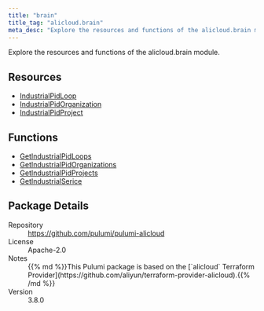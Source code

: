 ```yaml
---
title: "brain"
title_tag: "alicloud.brain"
meta_desc: "Explore the resources and functions of the alicloud.brain module."
---
```


<!-- WARNING: this file was generated by Pulumi Docs Generator. -->
<!-- Do not edit by hand unless you're certain you know what you are doing! -->

Explore the resources and functions of the alicloud.brain module.

<h2 id="resources">Resources</h2>
<ul class="api">
    <li><a href="industrialpidloop" title="IndustrialPidLoop"><span class="symbol resource"></span>IndustrialPidLoop</a></li>
    <li><a href="industrialpidorganization" title="IndustrialPidOrganization"><span class="symbol resource"></span>IndustrialPidOrganization</a></li>
    <li><a href="industrialpidproject" title="IndustrialPidProject"><span class="symbol resource"></span>IndustrialPidProject</a></li>
</ul>

<h2 id="functions">Functions</h2>
<ul class="api">
    <li><a href="getindustrialpidloops" title="GetIndustrialPidLoops"><span class="symbol function"></span>GetIndustrialPidLoops</a></li>
    <li><a href="getindustrialpidorganizations" title="GetIndustrialPidOrganizations"><span class="symbol function"></span>GetIndustrialPidOrganizations</a></li>
    <li><a href="getindustrialpidprojects" title="GetIndustrialPidProjects"><span class="symbol function"></span>GetIndustrialPidProjects</a></li>
    <li><a href="getindustrialserice" title="GetIndustrialSerice"><span class="symbol function"></span>GetIndustrialSerice</a></li>
</ul>

<h2 id="package-details">Package Details</h2>
<dl class="package-details">
	<dt>Repository</dt>
	<dd><a href="https://github.com/pulumi/pulumi-alicloud">https://github.com/pulumi/pulumi-alicloud</a></dd>
	<dt>License</dt>
	<dd>Apache-2.0</dd>
	<dt>Notes</dt>
	<dd>{{% md %}}This Pulumi package is based on the [`alicloud` Terraform Provider](https://github.com/aliyun/terraform-provider-alicloud).{{% /md %}}</dd>
	<dt>Version</dt>
	<dd>3.8.0</dd>
</dl>

